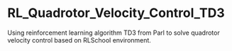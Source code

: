 # RL_Quadrotor_Velocity_Control_TD3
Using reinforcement learning algorithm TD3 from Parl to solve quadrotor velocity control based on RLSchool  environment.

